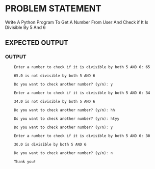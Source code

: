 # PROBLEM STATEMENT
Write A Python Program To Get A  Number From User And Check if It Is Divisible By 5 And 6


## EXPECTED OUTPUT

### OUTPUT 
        
        Enter a number to check if it is divisible by both 5 AND 6: 65

        65.0 is not divisible by both 5 AND 6

        Do you want to check another number? (y/n): y

        Enter a number to check if it is divisible by both 5 AND 6: 34

        34.0 is not divisible by both 5 AND 6

        Do you want to check another number? (y/n): hh

        Do you want to check another number? (y/n): htyy

        Do you want to check another number? (y/n): y

        Enter a number to check if it is divisible by both 5 AND 6: 30

        30.0 is divisible by both 5 AND 6

        Do you want to check another number? (y/n): n

        Thank you!